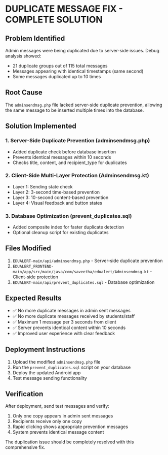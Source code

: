 # DUPLICATE MESSAGE FIX - COMPLETE SOLUTION

## Problem Identified
Admin messages were being duplicated due to server-side issues. Debug analysis showed:
- 21 duplicate groups out of 115 total messages
- Messages appearing with identical timestamps (same second)
- Some messages duplicated up to 10 times

## Root Cause
The `adminsendmsg.php` file lacked server-side duplicate prevention, allowing the same message to be inserted multiple times into the database.

## Solution Implemented

### 1. Server-Side Duplicate Prevention (adminsendmsg.php)
- Added duplicate check before database insertion
- Prevents identical messages within 10 seconds
- Checks title, content, and recipient_type for duplicates

### 2. Client-Side Multi-Layer Protection (Adminsendmsg.kt)
- Layer 1: Sending state check
- Layer 2: 3-second time-based prevention
- Layer 3: 10-second content-based prevention
- Layer 4: Visual feedback and button states

### 3. Database Optimization (prevent_duplicates.sql)
- Added composite index for faster duplicate detection
- Optional cleanup script for existing duplicates

## Files Modified
1. `EDUALERT-main/api/adminsendmsg.php` - Server-side duplicate prevention
2. `EDUALERT_FRONTEND-main/app/src/main/java/com/saveetha/edualert/Adminsendmsg.kt` - Client-side protection
3. `EDUALERT-main/api/prevent_duplicates.sql` - Database optimization

## Expected Results
- ✅ No more duplicate messages in admin sent messages
- ✅ No more duplicate messages received by students/staff
- ✅ Maximum 1 message per 3 seconds from client
- ✅ Server prevents identical content within 10 seconds
- ✅ Improved user experience with clear feedback

## Deployment Instructions
1. Upload the modified `adminsendmsg.php` file
2. Run the `prevent_duplicates.sql` script on your database
3. Deploy the updated Android app
4. Test message sending functionality

## Verification
After deployment, send test messages and verify:
1. Only one copy appears in admin sent messages
2. Recipients receive only one copy
3. Rapid clicking shows appropriate prevention messages
4. System prevents identical message content

The duplication issue should be completely resolved with this comprehensive fix.